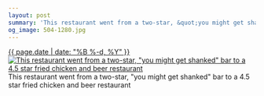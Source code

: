 ```yaml
---
layout: post
summary: 'This restaurant went from a two-star, &quot;you might get shanked&quot; bar to a 4.5 star fried chicken and beer restaurant'
og_image: 504-1280.jpg
---
```


<p>
 <time>
  <a href="/504">
   {{ page.date | date: "%B %-d, %Y" }}
  </a>
 </time>
 <a href="/504">
  <img alt='This restaurant went from a two-star, "you might get shanked" bar to a 4.5 star fried chicken and beer restaurant' sizes="(min-width: 700px) 50vw, calc(100vw - 2rem)" src="{{ site.assets_url }}/504-640.jpg" srcset="{{ site.assets_url }}/504-1280.jpg 1280w, {{ site.assets_url }}/504-960.jpg 960w, {{ site.assets_url }}/504-640.jpg 640w, {{ site.assets_url }}/504-320.jpg 320w"/>
 </a>
 <span>
  This restaurant went from a two-star, "you might get shanked" bar to a 4.5 star fried chicken and beer restaurant
 </span>
</p>
